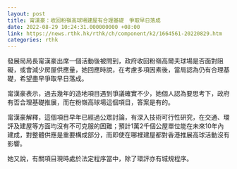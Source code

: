 ```yaml
---
layout: post
title: 甯漢豪：收回粉嶺高球場建屋有合理基礎　爭取早日落成
date: 2022-08-29 10:24:31.000000000 +08:00
link: https://news.rthk.hk/rthk/ch/component/k2/1664561-20220829.htm
categories: rthk
---
```


發展局局長甯漢豪出席一個活動後被問到，政府收回粉嶺高爾夫球場是否面對阻礙，或會減少房屋供應量，她回應時說，在考慮多項因素後，當局認為仍有合理基礎，希望盡早爭取早日落成。

甯漢豪表示，過去幾年的造地項目遇到爭議確實不少，她個人認為要思考下，政府有否合理基礎推展，而在粉嶺高球場這個項目，答案是有的。

甯漢豪解釋，這個項目早年已經過公眾討論，有深入技術可行性研究，在交通、環評及建屋等方面均沒有不可克服的困難；預計1萬2千個公屋單位能在未來10年內建成，對整體供應是重要構成部分，而即使在哪裡建屋都對香港推展高球活動沒有影響。

她又說，有關項目現時處於法定程序當中，除了環評亦有城規程序。
